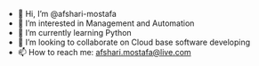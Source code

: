 - 👋 Hi, I’m @afshari-mostafa
- 👀 I’m interested in Management and Automation
- 🌱 I’m currently learning Python
- 💞️ I’m looking to collaborate on Cloud base software developing
- 📫 How to reach me: afshari.mostafa@live.com

<!---
afshari-mostafa/afshari-mostafa is a ✨ special ✨ repository because its `README.md` (this file) appears on your GitHub profile.
You can click the Preview link to take a look at your changes.
--->
